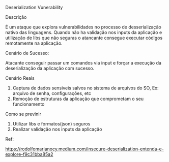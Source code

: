Deserialization Vunerability

Descrição

É um ataque que explora vulnerabilidades no processo de desserialização nativo das linguagens. Quando não ha validação nos inputs da
aplicação e utilização de libs que não seguras o atancante consegue executar códigos remotamente na aplicação.


Cenário de Sucesso:

Atacante conseguir passar um comandos via input e forçar a execução da deserialização da aplicação com sucesso.



Cenário Reais

1) Captura de dados sensiveis salvos no sistema de arquivos do SO, Ex: arquivo de senha, configurações, etc
2) Remoção de estruturas da aplicação que comprometam o seu funcionamento


Como se previnir

1) Utilizar libs e formatos(json) seguros
2) Realizar validação nos inputs da aplicação

Ref:

https://rodolfomarianocy.medium.com/insecure-deserialization-entenda-e-explore-f9c31bba85a2
